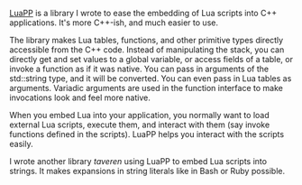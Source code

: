 [LuaPP](https://github.com/echaozh/luapp) is a library I wrote to ease the embedding of Lua scripts into C++ applications. It's more C++-ish, and much easier to use.

<!-- more -->

The library makes Lua tables, functions, and other primitive types directly accessible from the C++ code. Instead of manipulating the stack, you can directly get and set values to a global variable, or access fields of a table, or invoke a function as if it was native. You can pass in arguments of the std::string type, and it will be converted. You can even pass in Lua tables as arguments. Variadic arguments are used in the function interface to make invocations look and feel more native.

When you embed Lua into your application, you normally want to load external Lua scripts, execute them, and interact with them (say invoke functions defined in the scripts). LuaPP helps you interact with the scripts easily.

I wrote another library _taveren_ using LuaPP to embed Lua scripts into strings. It makes expansions in string literals like in Bash or Ruby possible.
